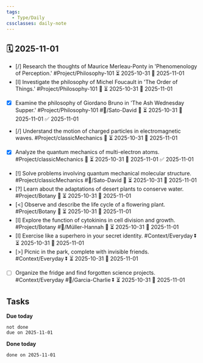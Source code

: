 ```yaml
---
tags:
  - Type/Daily
cssclasses: daily-note
---
```


## 🗓️ 2025-11-01

- [/] Research the thoughts of Maurice Merleau-Ponty in 'Phenomenology of Perception.' #Project/Philosophy-101 ⏳ 2025-10-31 📅 2025-11-01
- [I] Investigate the philosophy of Michel Foucault in 'The Order of Things.' #Project/Philosophy-101 🔼 ⏳ 2025-10-31 📅 2025-11-01
- [x] Examine the philosophy of Giordano Bruno in 'The Ash Wednesday Supper.' #Project/Philosophy-101 #👤/Sato-David 🔺 ⏳ 2025-10-31 📅 2025-11-01 ✅ 2025-11-01
- [/] Understand the motion of charged particles in electromagnetic waves. #Project/classicMechanics 🔽 ⏳ 2025-10-31 📅 2025-11-01
- [x] Analyze the quantum mechanics of multi-electron atoms. #Project/classicMechanics 🔺 ⏳ 2025-10-31 📅 2025-11-01 ✅ 2025-11-01
- [!] Solve problems involving quantum mechanical molecular structure. #Project/classicMechanics #👤/Sato-David 🔼 ⏳ 2025-10-31 📅 2025-11-01
- [?] Learn about the adaptations of desert plants to conserve water. #Project/Botany 🔺 ⏳ 2025-10-31 📅 2025-11-01
- [<] Observe and describe the life cycle of a flowering plant. #Project/Botany 🔺 ⏳ 2025-10-31 📅 2025-11-01
- [I] Explore the function of cytokinins in cell division and growth. #Project/Botany #👤/Müller-Hannah 🔽 ⏳ 2025-10-31 📅 2025-11-01
- [I] Exercise like a superhero in your secret identity. #Context/Everyday ⏬ ⏳ 2025-10-31 📅 2025-11-01
- [>] Picnic in the park, complete with invisible friends. #Context/Everyday ⏬ ⏳ 2025-10-31 📅 2025-11-01
- [ ] Organize the fridge and find forgotten science projects. #Context/Everyday #👤/Garcia-Charlie ⏬ ⏳ 2025-10-31 📅 2025-11-01

## Tasks

**Due today**

```tasks
not done
due on 2025-11-01
```

**Done today**

```tasks
done on 2025-11-01
```
            